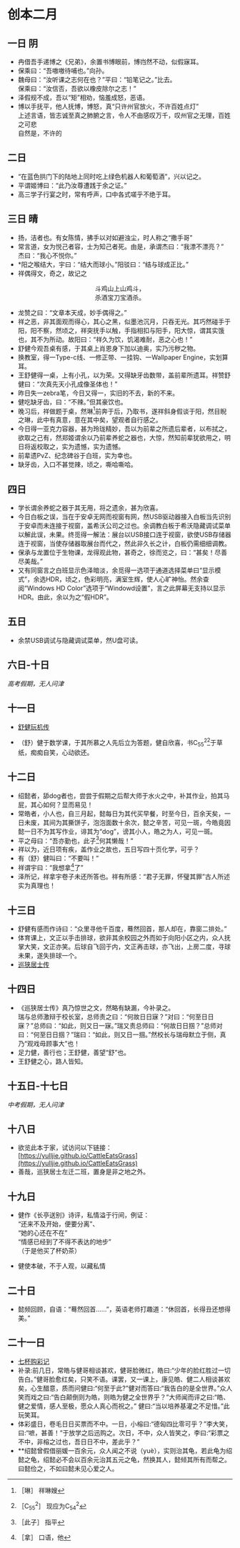 # 创本二月

## 一日 阴
* 冉借吾手递博之《兄弟》，余置书博眼前，博岿然不动，似假寐耳。
* 保乘曰：“吾嗷嗷待哺也。”向孙。
* 魏母曰：“汝听课之志何在也？”平曰：“铅笔记之。”比去。    
保乘曰：“汝信否，吾欲以橡皮除尔之志！”
* 泽假规不成，吾以“矩”相劝，恼羞成怒，恶语。
* 博以手抚平，他人抚博，博怒，真“只许州官放火，不许百姓点灯”    
上述言语，皆志诚至真之肺腑之言，令人不由感叹万千，叹州官之无理，百姓之可悲    
自然是，不许的

## 二日
* “在蓝色拱门下的陆地上同时吃上绿色机器人和葡萄酒”，兴以记之。
* 平谓姬博曰：“此乃汝尊遭践于余之证。”
* 高三学子行宴之时，常有呼声，口中各式嗟乎不绝于耳。

## 三日 晴
* 扬，洁者也。有女陈情，拂手以对如避浊尘，时人称之“撒手哥”
* 常言道，女为悦己者容，士为知己者死。由是，承谓杰曰：“我漂不漂亮？”    
杰曰：“我心不悦你。”
* *阳之喉结大，宇曰：“结大而球小。”阳驳曰：“结与球成正比。”
* 祥偶得文，奇之，故记之    
<p style="text-align:center">斗鸡山上山鸡斗，<br>杀酒宝刀宝酒杀。</p>

* 龙赞之曰：“文章本天成，妙手偶得之。”
* 祥之恶，非其面观而得心，其心之黑，似墨池沉月，只吞无光。其巧然碰手于阳，阳不察，然顷之，祥突抚手以触，手指相扣与阳手，阳大惊，谓其实饿也，其不为所动。故阳曰：“祥久为饮，饥渴难耐，恶之心也！”
* 舒健今观吾桌有感，于其桌上肖恩身下加以迪奥，实乃污秽之物。
* 换教室，得一Type-c线、一修正带、一挂钩、一Wallpaper Engine，实划算耳。
* 王舒健得一桌，上有小孔，以为荣。又得缺牙齿数带，盖前辈所遗耳。祥赞舒健曰：“次真先天小孔成像圣体也！”
* 昨日失一zebra笔，今日又得一，实旧的不去，新的不来。
* 健吃缺牙齿，曰：“不辣。”但其豪饮也。
* 晚习后，祥做题于桌，然琳[^1]前奔于后，乃取书，遂祥斜身假谈于阳，然目睨之琳，此中有真意，意在其中矣，望观者自行感之。
* 今日得一亚克力容器，甚为玲珑精妙，吾以为前辈之所遗后辈者，以布拭之，欲取之己有，然郑姬谓余以乃前辈养蛇之器也，大惊，然知前辈犹欲用之，明日将返校取之，实为遗憾，实为遗憾。
* 前辈遗PvZ、纪念碑谷于白班，实为幸也。
* 缺牙齿，入口不甚觉辣，顷之，嘶哈嘶哈。

[^1]: ［琳］ 祥琳嫂

## 四日

* 学长谓余养蛇之器于其无用，将之遗余，甚为欣喜。
* 今日白板之误，当在于安卓无网而视窗有网，然USB驱动器接入白板当先识别于安卓而未连接于视窗，盖希沃公司之过也。余调教白板于希沃隐藏调试菜单以解此误，未果。终觅得一解法：展台以USB接口连于视窗，欲使USB存储器连于视窗，当使存储器取展台而代之，然此非久长之计，白板仍需细细调教。
* 保承与龙置位于生物课，龙得观此物，甚奇之，徐而览之，曰：“甚矣！尽善尽美哉。”
* 又有同窗言之白班显示色泽暗淡，余觅得一选项于通道选择菜单曰“显示模式”，余选HDR，顷之，色彩明亮，满室生辉，使人心旷神怡。然余查阅“Windows HD Color”选项于“Windowd设置”，言之此屏幕无支持以显示HDR。由此，余以为之“假HDR”。

## 五日

* 余禁USB调试与隐藏调试菜单，然U盘可读。

## 六日-十日

<i>高考假期，无人问津</i>

## 十一日

* [舒健玩机传](../侠客记/shujian_ph.md)

* （舒）健于数学课，于其所慕之人先后立为答题，健自欣喜，书C<sub>55</sub><sup>2</sup>[^2]于草纸，痴痴自笑，心动欲还。  

[^2]: ［C<sub>55</sub><sup>2</sup>］ 现应为C<sub>54</sub><sup>2</sup>

## 十二日

* 绍懿者，舔dog者也，尝尝于假期之后帮大师于水火之中，补其作业，拍其马屁，其心如何？显而易见！
* 常皓者，小人也，自三月起，懿每日为其代买早餐，时至今日，百余天矣，一日未废，其间为其撕饼子，泡泡面数十余次，懿之辛苦，可见一斑，今皓竟因懿一日不为其写作业，诽其为“dog”，谤其小人，皓之为人，可见一斑。
* 平之母曰：“吾亦勤也，此子[^3]何其懒哉！”
* 祥以为，近日项有疾，盖作业之故也，五日写四十页化学，可乎？
* 有（舒）健叫曰：“不要叫！”
* 祥谓宇曰：“我想拿[^4]了”
* 泽所记，祥拿宇卷子未还所答也。祥有所感：“君子无罪，怀璧其罪”古人所述实为真理也！

[^3]: ［此子］ 指平
[^4]: ［拿］ 口语，他


## 十三日

* 舒健有感而作诗曰：“众里寻他千百度，蓦然回首，那人却在，靠窗二排处。”
* 体育课上，文正以手击排球，欲非其余校园之外而如于向阳小区之内，众人抚掌大笑，文正亦笑。后球自飞回于内，文正再击球，亦飞出，上房二度，寻球未果，遂失排球一个。
* [巡狭居士传](../侠客记/guorui.md)

## 十四日

* 《巡狭居士传》真乃惊世之文，然略有缺漏，今补录之。    
瑞与总师激辩于校长室，总师责之曰：“何故日日寐？”对曰：“何至日日寐？”总师曰：“如此，则又日一寐。”瑞又责总师曰：“何故日日掴？”总师对曰：“何至日日掴？”瑞曰：“如此，则又日一掴。”然校长与瑞母默立于侧，真乃“观戏毋顾事大”也！
* 足力健，善行也；王舒健，善望“舒”也。
* 王舒健之心，路人皆知。

## 十五日-十七日

<i>中考假期，无人问津</i>

## 十八日

* 欲览此本于家，试访问以下链接：    
[https://yulljie.github.io/CattleEatsGrass](https://yulljie.github.io/CattleEatsGrass)
* 善哉，巡狭居士左迁二班，置身是非之地之外。

## 十九日

* 健作《长亭送别》诗评，私情溢于行间，例证：    
“还来不及开始，便要分离”、    
“她的心还在不在”    
“情感已经到了不得不表达的地步”    
（于是他买了杯奶茶）

* 健使本破，不于人观，以藏私情

## 二十日

* 懿频回顾，自语：“蓦然回首……”，英语老师打趣道：“休回首，长得丑还想得美。”

## 二十一日

* [七杯购彩记](../侠客记/七杯购彩记.md)
* 补录:前几日，常皓与健哥相谈甚欢，健哥脸微红，皓曰:“少年的脸红胜过一切告白。”健哥脸愈红矣，只笑不语。课罢，又一课上，康见皓、健二人相谈甚欢矣，心生醋意，质而问健曰:“何至于此?”健对而答曰:“我告白的是全世界。”众人笑而戏之曰:“告白颠倒则为皓，则皓为健之全世界乎？”大师闻而评之曰:“皓、健之爱情，感人至极，愿众人真心而祝之。”
健曰:“当以培养基灌之不足惜。”此玩笑耳。
* 体彩盛日，卷毛日日买票而不中。一日，小榕曰:“德匈四比零可乎？”李大笑，曰:“嗻，甚善！”于放学之后迅购之。次日，不中，众人皆笑之，李曰:“彩票之不中，非榕之过也，吾日日不中，差此乎？”
* **绍懿曾假借丽媛一百余元，众人闻之不说（yuè），实则治其龟，若此龟为绍懿之龟，绍懿必不会以百余元治其五元之龟，然换其人，懿倾其所有而帮之。
曰懿俭之，不如曰懿未见心爱之人。
